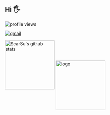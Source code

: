 ## Hi 🖐

![profile views](https://komarev.com/ghpvc/?username=scarsu&style=plastic)

<a href="mailto:scarsu001@gmail.com"><img src="https://img.shields.io/badge/-Mail To Me: scarsu001@gmail.com-%23323031?style=flat&logo=gmail" alt="gmail" /></a>

<img src="https://github-readme-stats.vercel.app/api?username=scarsu&count_private=true&show_icons=true&theme=dracula&include_all_commits=true" alt="ScarSu's github stats" height="160" />

<img src="https://github-profile-trophy.vercel.app/?username=scarsu&theme=flat&column=7" alt="logo" height="160" align="center" style="margin: auto; margin-bottom: 20px;" />
